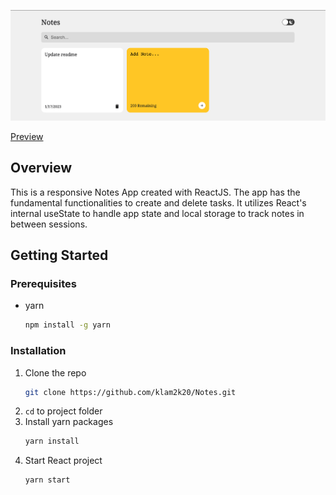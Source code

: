 <p align="center">
    <img src="public/banner.png">
</p>

[Preview](https://klam2k20.github.io/Notes/)

## Overview

This is a responsive Notes App created with ReactJS. The app has the fundamental functionalities to create and delete tasks.
It utilizes React's internal useState to handle app state and local storage to track notes in between sessions.

## Getting Started

### Prerequisites

- yarn
  ```sh
  npm install -g yarn
  ```

### Installation

1. Clone the repo
   ```sh
   git clone https://github.com/klam2k20/Notes.git
   ```
2. `cd` to project folder
3. Install yarn packages
   ```sh
   yarn install
   ```
4. Start React project
   ```sh
   yarn start
   ```
